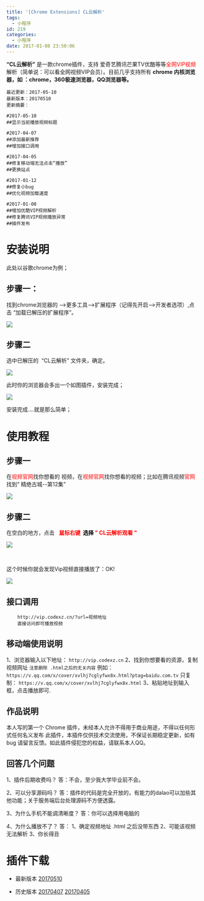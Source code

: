 ```yaml
---
title: '[Chrome Extensions] CL云解析'
tags:
  - 小程序
id: 219
categories:
  - 小程序
date: 2017-01-08 23:50:06
---
```


**“CL云解析”** 是一款chrome插件，支持 爱奇艺腾讯芒果TV优酷等等<span style="color: #ff0000;">全网VIP视频</span>解析（简单说：可以看全网视频VIP会员）。目前几乎支持所有 **chrome 内核浏览器，如 ：chrome，360极速浏览器，QQ浏览器等。**

	最近更新：2017-05-10
	最新版本：20170510
	更新摘要：
	
	#2017-05-10
	##显示当前播放视频标题
	
	#2017-04-07
	##添加最新推荐
	##增加接口调用
	
	#2017-04-05
	##修复移动端无法点击“播放”
	##更换站点
	
	#2017-01-12
	##修复小bug
	##优化视频加载速度
	
	#2017-01-08
	##增加优酷VIP视频解析
	##修复腾讯VIP视频播放异常
	##插件发布


# 安装说明

此处以谷歌chrome为例；


## 步骤一：

找到chrome浏览器的 --&gt;更多工具--&gt;扩展程序（记得先开启--&gt;开发者选项）,点击 “加载已解压的扩展程序”。

![](http://oic1wftgk.bkt.clouddn.com/wp-content/uploads/extions1.jpg)


## 步骤二

选中已解压的  “CL云解析” 文件夹，确定。

![](http://oic1wftgk.bkt.clouddn.com/wp-content/uploads/extions2.jpg)

此时你的浏览器会多出一个如图插件，安装完成；

![](http://oic1wftgk.bkt.clouddn.com/wp-content/uploads/extions3.jpg)


安装完成....就是那么简单；

# 使用教程


## 步骤一

在<span style="color: #ff0000;">视频官网</span>找你想看的 视频，在<span style="color: #ff0000;">视频官网</span>找你想看的视频；比如在腾讯视频<span style="color: #ff0000;">官网</span>找到“ 精绝古城--第12集”

![](http://oic1wftgk.bkt.clouddn.com/wp-content/uploads/extions4.jpg)

## 步骤二

在空白的地方，点击   **<span style="color: #ff0000;">鼠标右键  <span style="color: #000000;">选择</span> " CL云解析观看 "</span>**

![](http://oic1wftgk.bkt.clouddn.com/wp-content/uploads/extions5.jpg)

&nbsp;

这个时候你就会发现Vip视频直接播放了：OK!

![](http://oic1wftgk.bkt.clouddn.com/wp-content/uploads/extions6.jpg)


## 接口调用

        http://vip.codexz.cn/?url=视频地址
        直接访问即可播放视频

## 移动端使用说明

1、浏览器输入以下地址：
`http://vip.codexz.cn`
2、找到你想要看的资源，复制视频网址
`注意删除 .html之后的无关内容`
例如：
`https://v.qq.com/x/cover/xvlhj7cglyfwx8x.html?ptag=baidu.com.tv`
只复制：
`https://v.qq.com/x/cover/xvlhj7cglyfwx8x.html`
3、粘贴地址到输入框，点击播放即可.

## 作品说明

本人写的第一个 Chrome 插件，未经本人允许不得用于商业用途，不得以任何形式任何名义发布 此插件，本插件仅供技术交流使用，不保证长期稳定更新，如有bug 请留言反馈。如此插件侵犯您的权益，请联系本人QQ。

## 回答几个问题

1、插件后期收费吗？
答：不会，至少我大学毕业前不会。

2、可以分享源码吗？
答：插件的代码是完全开放的，有能力的dalao可以加些其他功能；关于服务端后台处理源码不方便透露。

3、为什么手机不能调清晰度？
答：你可以选择用电脑的

4、为什么播放不了？
答：
    1、确定视频地址 .html 之后没带东西
    2、可能该视频无法解析
    3、你长得丑

# 插件下载

- 最新版本
	[20170510](http://wwwcodexzcn-10039191.cossh.myqcloud.com/CLyjx_170510.zip)

- 历史版本
	[ 20170407](http://wwwcodexzcn-10039191.cossh.myqcloud.com/CLyjx_170405.zip)
	[ 20170405](http://wwwcodexzcn-10039191.cossh.myqcloud.com/CLyjx_170405.zip)
